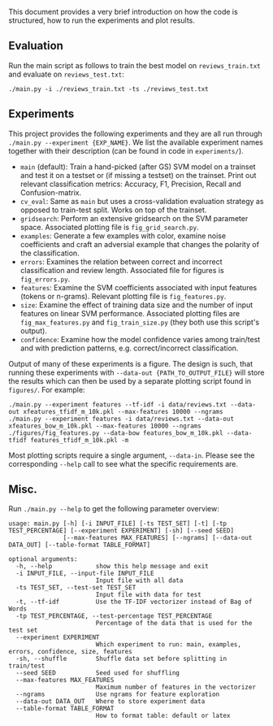 This document provides a very brief introduction on how the code is structured, how to run the experiments and plot results.

## Evaluation

Run the main script as follows to train the best model on `reviews_train.txt` and evaluate on `reviews_test.txt`:

```
./main.py -i ./reviews_train.txt -ts ./reviews_test.txt 
```

## Experiments
This project provides the following experiments and they are all run through `./main.py --experiment {EXP_NAME}`.
We list the available experiment names together with their description (can be found in code in `experiments/`).

- `main` (default):
  Train a hand-picked (after GS) SVM model on a trainset and test it
  on a testset or (if missing a testset) on the trainset. Print out 
  relevant classification metrics: Accuracy, F1, Precision, Recall and Confusion-matrix.
- `cv_eval`:
  Same as `main` but uses a cross-validation evaluation strategy as opposed to
  train-test split. Works on top of the trainset.
- `gridsearch`:
  Perform an extensive gridsearch on the SVM parameter space.
  Associated plotting file is `fig_grid_search.py`.
- `examples`:
  Generate a few examples with color, examine noise coefficients and craft an adversial example
  that changes the polarity of the classification.
- `errors`:
  Examines the relation between correct and incorrect classification and review length.
  Associated file for figures is `fig_errors.py`.
- `features`:
  Examine the SVM coefficients associated with input features (tokens or n-grams).
  Relevant plotting file is `fig_features.py`.
- `size`:
  Examine the effect of training data size and the number of input features on linear SVM performance.
  Associated plotting files are `fig_max_features.py` and `fig_train_size.py` (they both use this script's output).
- `confidence`:
  Examine how the model confidence varies among train/test and with prediction patterns,
  e.g. correct/incorrect classification.

Output of many of these experiments is a figure.
The design is such, that running these experiments with `--data-out {PATH_TO_OUTPUT_FILE}` will store the results which can then be used by a separate plotting script found in `figures/`.
For example:

```
./main.py --experiment features --tf-idf -i data/reviews.txt --data-out xfeatures_tfidf_m_10k.pkl --max-features 10000 --ngrams
./main.py --experiment features -i data/reviews.txt --data-out xfeatures_bow_m_10k.pkl --max-features 10000 --ngrams
./figures/fig_features.py --data-bow features_bow_m_10k.pkl --data-tfidf features_tfidf_m_10k.pkl -m
```

Most plotting scripts require a single argument, `--data-in`.
Please see the corresponding `--help` call to see what the specific requirements are. 

## Misc.

Run `./main.py --help` to get the following parameter overview:

```
usage: main.py [-h] [-i INPUT_FILE] [-ts TEST_SET] [-t] [-tp TEST_PERCENTAGE] [--experiment EXPERIMENT] [-sh] [--seed SEED]
               [--max-features MAX_FEATURES] [--ngrams] [--data-out DATA_OUT] [--table-format TABLE_FORMAT]

optional arguments:
  -h, --help            show this help message and exit
  -i INPUT_FILE, --input-file INPUT_FILE
                        Input file with all data
  -ts TEST_SET, --test-set TEST_SET
                        Input file with data for test
  -t, --tf-idf          Use the TF-IDF vectorizer instead of Bag of Words
  -tp TEST_PERCENTAGE, --test-percentage TEST_PERCENTAGE
                        Percentage of the data that is used for the test set
  --experiment EXPERIMENT
                        Which experiment to run: main, examples, errors, confidence, size, features
  -sh, --shuffle        Shuffle data set before splitting in train/test
  --seed SEED           Seed used for shuffling
  --max-features MAX_FEATURES
                        Maximum number of features in the vectorizer
  --ngrams              Use ngrams for feature exploration
  --data-out DATA_OUT   Where to store experiment data
  --table-format TABLE_FORMAT
                        How to format table: default or latex
```